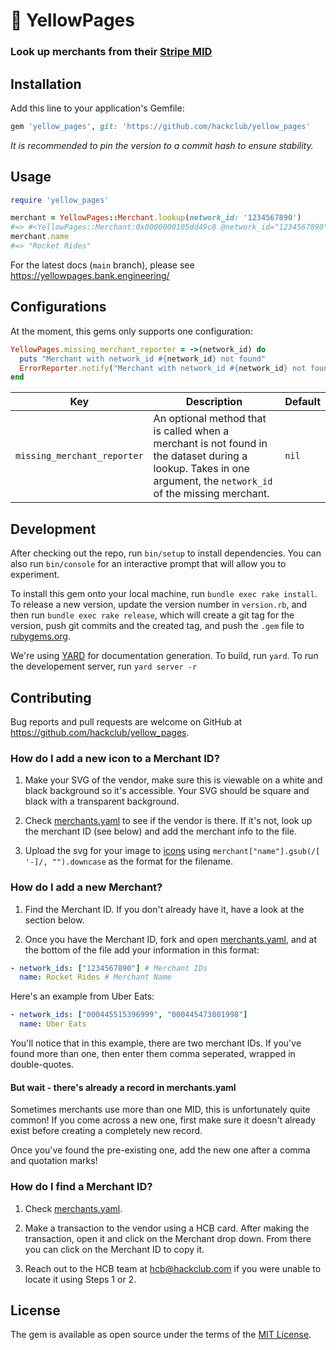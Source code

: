 # 📒 YellowPages

### Look up merchants from their [Stripe MID](https://stripe.com/resources/more/merchant-id)

## Installation

Add this line to your application's Gemfile:

```ruby
gem 'yellow_pages', git: 'https://github.com/hackclub/yellow_pages'
```

_It is recommended to pin the version to a commit hash to ensure stability._

## Usage

```ruby
require 'yellow_pages'

merchant = YellowPages::Merchant.lookup(network_id: '1234567890')
#=> #<YellowPages::Merchant:0x0000000105dd49c8 @network_id="1234567890">
merchant.name
#=> "Rocket Rides"
```

For the latest docs (`main` branch), please
see https://yellowpages.bank.engineering/

## Configurations

At the moment, this gems only supports one configuration:

```ruby
YellowPages.missing_merchant_reporter = ->(network_id) do
  puts "Merchant with network_id #{network_id} not found"
  ErrorReporter.notify("Merchant with network_id #{network_id} not found")
end
```

| Key                         | Description                                                                                                                                                     | Default |
|-----------------------------|-----------------------------------------------------------------------------------------------------------------------------------------------------------------|---------|
| `missing_merchant_reporter` | An optional method that is called when a merchant is not found in the dataset during a lookup. Takes in one argument, the `network_id` of the missing merchant. | `nil`   |

## Development

After checking out the repo, run `bin/setup` to install dependencies. You can
also run `bin/console` for an interactive prompt that will allow you to
experiment.

To install this gem onto your local machine, run `bundle exec rake install`. To
release a new version, update the version number in `version.rb`, and then
run `bundle exec rake release`, which will create a git tag for the version,
push git commits and the created tag, and push the `.gem` file
to [rubygems.org](https://rubygems.org).

We're using [YARD](https://github.com/lsegal/yard) for documentation generation.
To build, run `yard`. To run the developement server, run `yard server -r`

## Contributing

Bug reports and pull requests are welcome on GitHub
at https://github.com/hackclub/yellow_pages.

### How do I add a new icon to a Merchant ID?

1. Make your SVG of the vendor, make sure this is viewable on a white and black background so it's accessible. Your SVG should be square and black with a transparent background.

2. Check [merchants.yaml](https://github.com/hackclub/yellow_pages/blob/main/lib/yellow_pages/merchants.yaml) to see if the vendor is there. If it's not, look up the merchant ID (see below) and add the merchant info to the file.

3. Upload the svg for your image to [icons](https://github.com/hackclub/yellow_pages/tree/main/lib/assets/icons) using `merchant["name"].gsub(/[ '-]/, "").downcase` as the format for the filename.

### How do I add a new Merchant?

1. Find the Merchant ID. If you don't already have it, have a look at the section below.

2. Once you have the Merchant ID, fork and open [merchants.yaml](https://github.com/hackclub/yellow_pages/blob/main/lib/yellow_pages/merchants.yaml), and at the bottom of the file add your information in this format:

```yaml
- network_ids: ["1234567890"] # Merchant IDs
  name: Rocket Rides # Merchant Name
```

Here's an example from Uber Eats:

```yaml
- network_ids: ["000445515396999", "000445473801998"]
  name: Uber Eats
```

You'll notice that in this example, there are two merchant IDs. If you've found more than one, then enter them comma seperated, wrapped in double-quotes.

#### But wait - there's already a record in merchants.yaml

Sometimes merchants use more than one MID, this is unfortunately quite common! If you come across a new one, first make sure it doesn't already exist before creating a completely new record.

Once you've found the pre-existing one, add the new one after a comma and quotation marks!

### How do I find a Merchant ID?

1. Check [merchants.yaml](https://github.com/hackclub/yellow_pages/blob/main/lib/yellow_pages/merchants.yaml).

2. Make a transaction to the vendor using a HCB card. After making the transaction, open it and click on the Merchant drop down. From there you can click on the Merchant ID to copy it.

3. Reach out to the HCB team at hcb@hackclub.com if you were unable to locate it using Steps 1 or 2.

## License

The gem is available as open source under the terms of
the [MIT License](https://opensource.org/licenses/MIT).
